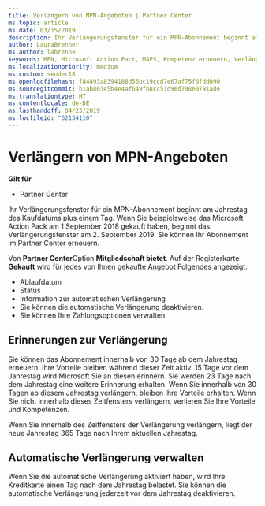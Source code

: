 ```yaml
---
title: Verlängern von MPN-Angeboten | Partner Center
ms.topic: article
ms.date: 03/15/2019
description: Ihr Verlängerungsfenster für ein MPN-Abonnement beginnt am Jahrestag des Kaufdatums plus einem Tag.
author: LauraBrenner
ms.author: labrenne
keywords: MPN, Microsoft Action Pact, MAPS, Kompetenz erneuern, Verlängerungsdatum
ms.localizationpriority: medium
ms.custom: seodec18
ms.openlocfilehash: f84493a8394188d56bc19ccd7e67af75f6fdd090
ms.sourcegitcommit: b1ab80345b4e4af649fb8cc51d96d798e0791ade
ms.translationtype: HT
ms.contentlocale: de-DE
ms.lasthandoff: 04/23/2019
ms.locfileid: "62134110"
---
```

# <a name="renew-your-mpn-offers"></a>Verlängern von MPN-Angeboten

**Gilt für**

- Partner Center

Ihr Verlängerungsfenster für ein MPN-Abonnement beginnt am Jahrestag des Kaufdatums plus einem Tag. Wenn Sie beispielsweise das Microsoft Action Pack am 1 September 2018 gekauft haben, beginnt das Verlängerungsfenster am 2. September 2019. Sie können Ihr Abonnement im Partner Center erneuern.

Von **Partner Center**Option **Mitgliedschaft bietet**.
Auf der Registerkarte **Gekauft** wird für jedes von Ihnen gekaufte Angebot Folgendes angezeigt:

- Ablaufdatum
- Status
- Information zur automatischen Verlängerung
- Sie können die automatische Verlängerung deaktivieren.
- Sie können Ihre Zahlungsoptionen verwalten.

## <a name="renewal-reminders"></a>Erinnerungen zur Verlängerung

Sie können das Abonnement innerhalb von 30 Tage ab dem Jahrestag erneuern. Ihre Vorteile bleiben während dieser Zeit aktiv. 15 Tage vor dem Jahrestag wird Microsoft Sie an diesen erinnern. Sie werden 23 Tage nach dem Jahrestag eine weitere Erinnerung erhalten. Wenn Sie innerhalb von 30 Tagen ab diesem Jahrestag verlängern, bleiben Ihre Vorteile erhalten. Wenn Sie nicht innerhalb dieses Zeitfensters verlängern, verlieren Sie Ihre Vorteile und Kompetenzen.

Wenn Sie innerhalb des Zeitfensters der Verlängerung verlängern, liegt der neue Jahrestag 365 Tage nach Ihrem aktuellen Jahrestag.

## <a name="manage-auto-renewal"></a>Automatische Verlängerung verwalten

Wenn Sie die automatische Verlängerung aktiviert haben, wird Ihre Kreditkarte einen Tag nach dem Jahrestag belastet. Sie können die automatische Verlängerung jederzeit vor dem Jahrestag deaktivieren.
